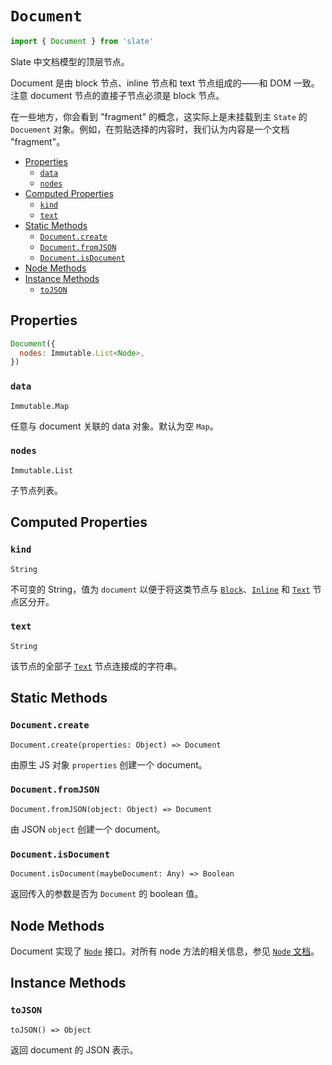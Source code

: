
# `Document`

```js
import { Document } from 'slate'
```

Slate 中文档模型的顶层节点。

Document 是由 block 节点、inline 节点和 text 节点组成的——和 DOM 一致。注意 document 节点的直接子节点必须是 block 节点。

在一些地方，你会看到 "fragment" 的概念，这实际上是未挂载到主 `State` 的 `Docuement` 对象。例如，在剪贴选择的内容时，我们认为内容是一个文档 "fragment"。

- [Properties](#properties)
  - [`data`](#data)
  - [`nodes`](#nodes)
- [Computed Properties](#computed-properties)
  - [`kind`](#kind)
  - [`text`](#text)
- [Static Methods](#static-methods)
  - [`Document.create`](#documentcreate)
  - [`Document.fromJSON`](#documentfromjson)
  - [`Document.isDocument`](#documentisdocument)
- [Node Methods](#node-methods)
- [Instance Methods](#instance-methods)
  - [`toJSON`](#tojson)


## Properties

```js
Document({
  nodes: Immutable.List<Node>,
})
```

### `data`
`Immutable.Map`

任意与 document 关联的 data 对象。默认为空 `Map`。

### `nodes`
`Immutable.List`

子节点列表。


## Computed Properties

### `kind`
`String`

不可变的 String，值为 `document` 以便于将这类节点与 [`Block`](./block.md)、[`Inline`](./inline.md) 和 [`Text`](./text.md) 节点区分开。

### `text`
`String`

该节点的全部子 [`Text`](./text.md) 节点连接成的字符串。


## Static Methods

### `Document.create`
`Document.create(properties: Object) => Document`

<!-- TODO 原文 block 错误 -->
由原生 JS 对象 `properties` 创建一个 document。

### `Document.fromJSON`
`Document.fromJSON(object: Object) => Document`

由 JSON `object` 创建一个 document。

### `Document.isDocument`
`Document.isDocument(maybeDocument: Any) => Boolean`

返回传入的参数是否为 `Document` 的 boolean 值。


## Node Methods

Document 实现了 [`Node`](./node.md) 接口。对所有 node 方法的相关信息，参见 [`Node` 文档](./node.md)。


## Instance Methods

### `toJSON`
`toJSON() => Object`

返回 document 的 JSON 表示。
